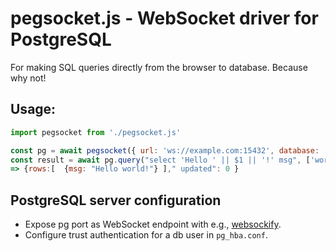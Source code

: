 # pegsocket.js - WebSocket driver for PostgreSQL

For making SQL queries directly from the browser to database. Because why not!

## Usage:
```js
import pegsocket from './pegsocket.js'

const pg = await pegsocket({ url: 'ws://example.com:15432', database: 'web', 'user': 'browser' });
const result = await pg.query("select 'Hello ' || $1 || '!' msg", ['world']);
=> {rows:[  {msg: "Hello world!"} ]," updated": 0 }
```

## PostgreSQL server configuration

 * Expose pg port as WebSocket endpoint with e.g., [websockify](https://github.com/novnc/websockify).
 * Configure trust authentication for a db user in ```pg_hba.conf```.
